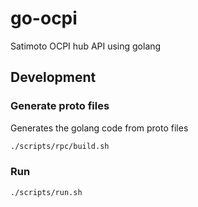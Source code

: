 # go-ocpi
Satimoto OCPI hub API using golang

## Development

### Generate proto files
Generates the golang code from proto files
```bash
./scripts/rpc/build.sh
```

### Run
```bash
./scripts/run.sh
```
